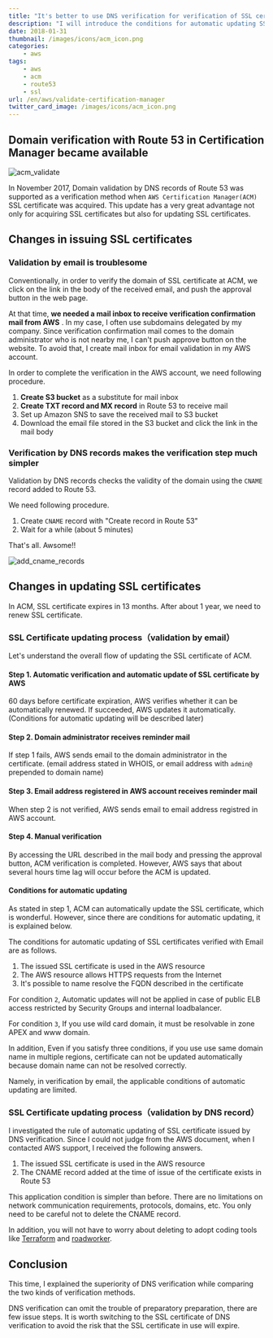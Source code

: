 ```yaml
---
title: "It's better to use DNS verification for verification of SSL certificate issued by AWS Certification Manager"
description: "I will introduce the conditions for automatic updating SSL certificate issued by AWS Certification Manager."
date: 2018-01-31
thumbnail: /images/icons/acm_icon.png
categories:
    - aws
tags:
    - aws
    - acm
    - route53
    - ssl
url: /en/aws/validate-certification-manager
twitter_card_image: /images/icons/acm_icon.png
---
```


## Domain verification with Route 53 in Certification Manager became available

![acm_validate](/images/20180131/acm_validate.png)

In November 2017, Domain validation by DNS records of Route 53 was supported as a verification method when `AWS Certification Manager(ACM)` SSL certificate was acquired.
This update has a very great advantage not only for acquiring SSL certificates but also for updating SSL certificates.

## Changes in issuing SSL certificates
### Validation by email is troublesome
Conventionally, in order to verify the domain of SSL certificate at ACM, 
we click on the link in the body of the received email, and push the approval button in the web page.

At that time, **we needed a mail inbox to receive verification confirmation mail from AWS** .
In my case, I often use subdomains delegated by my company.
Since verification confirmation mail comes to the domain administrator who is not nearby me, I can't push approve button on the website.
To avoid that, I create mail inbox for email validation in my AWS account.

In order to complete the verification in the AWS account, we need following procedure.

1. **Create S3 bucket** as a substitute for mail inbox
2. **Create TXT record and MX record** in Route 53 to receive mail
3. Set up Amazon SNS to save the received mail to S3 bucket
4. Download the email file stored in the S3 bucket and click the link in the mail body

### Verification by DNS records makes the verification step much simpler
Validation by DNS records checks the validity of the domain using the `CNAME` record added to Route 53.

We need following procedure.

1. Create `CNAME` record with  "Create record in Route 53"
2. Wait for a while (about 5 minutes)

That's all. Awsome!!

![add_cname_records](/images/20180131/add_record.png)

## Changes in updating SSL certificates
In ACM, SSL certificate expires in 13 months. After about 1 year, we need to renew SSL certificate.

### SSL Certificate updating process（validation by email）
Let's understand the overall flow of updating the SSL certificate of ACM.

#### Step 1. Automatic verification and automatic update of SSL certificate by AWS
60 days before certificate expiration, AWS verifies whether it can be automatically renewed. If succeeded, AWS updates it automatically.(Conditions for automatic updating will be described later)

#### Step 2. Domain administrator receives reminder mail
If step 1 fails, AWS sends email to the domain administrator in the certificate.
(email address stated in WHOIS, or email address with `admin@` prepended to domain name)

#### Step 3. Email address registered in AWS account receives reminder mail 
When step 2 is not verified, AWS sends email to email address registred in AWS account.

#### Step 4. Manual verification
By accessing the URL described in the mail body and pressing the approval button, ACM verification is completed.
However, AWS says that about several hours time lag will occur before the ACM is updated.

#### Conditions for automatic updating

As stated in step 1, ACM can automatically update the SSL certificate, which is wonderful.
However, since there are conditions for automatic updating, it is explained below.

The conditions for automatic updating of SSL certificates verified with Email are as follows.

1. The issued SSL certificate is used in the AWS resource
2. The AWS resource allows HTTPS requests from the Internet
3. It's possible to name resolve the FQDN described in the certificate

For condition `2`, Automatic updates will not be applied in case of public ELB access restricted by Security Groups and internal loadbalancer.

For condition `3`, If you use wild card domain, it must be resolvable in zone APEX and www domain.

In addition, Even if you satisfy three conditions, if you use use same domain name in multiple regions, certificate can not be updated automatically because domain name can not be resolved correctly.

Namely, in verification by email, the applicable conditions of automatic updating are limited.

### SSL Certificate updating process（validation by DNS record）

I investigated the rule of automatic updating of SSL certificate issued by DNS verification.
Since I could not judge from the AWS document, when I contacted AWS support, I received the following answers.

1. The issued SSL certificate is used in the AWS resource
2. The CNAME record added at the time of issue of the certificate exists in Route 53

This application condition is simpler than before.
There are no limitations on network communication requirements, protocols, domains, etc.
You only need to be careful not to delete the CNAME record.

In addition, you will not have to worry about deleting to adopt coding tools like [Terraform](https://www.terraform.io/) and [roadworker](https://github.com/codenize-tools/roadworker).

## Conclusion
This time, I explained the superiority of DNS verification while comparing the two kinds of verification methods.

DNS verification can omit the trouble of preparatory preparation, there are few issue steps.
It is worth switching to the SSL certificate of DNS verification to avoid the risk that the SSL certificate in use will expire.
